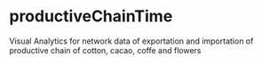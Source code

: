# productiveChainTime
Visual Analytics for network data of exportation and importation of productive chain of cotton, cacao, coffe and flowers
